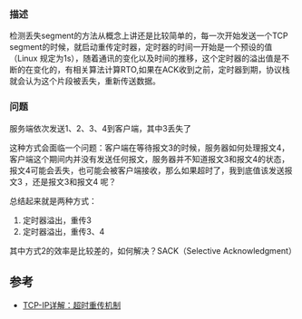 ### 描述

检测丢失segment的方法从概念上讲还是比较简单的，每一次开始发送一个TCP segment的时候，就启动重传定时器，定时器的时间一开始是一个预设的值（Linux 规定为1s），随着通讯的变化以及时间的推移，这个定时器的溢出值是不断的在变化的，有相关算法计算RTO,如果在ACK收到之前，定时器到期，协议栈就会认为这个片段被丢失，重新传送数据。

### 问题

服务端依次发送1、2、3、4到客户端，其中3丢失了

这种方式会面临一个问题：客户端在等待报文3的时候，服务器如何处理报文4， 客户端这个期间内并没有发送任何报文，服务器并不知道报文3和报文4的状态，报文4可能会丢失，也可能会被客户端接收，那么如果超时了，我到底值该发送报文3 ，还是报文3和报文4 呢？

总结起来就是两种方式：

1. 定时器溢出，重传3
2. 定时器溢出，重传3、4

其中方式2的效率是比较差的，如何解决？SACK（Selective Acknowledgment）

## 参考

- [TCP-IP详解：超时重传机制](https://blog.csdn.net/wdscq1234/article/details/52476231)
